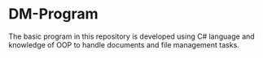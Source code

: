 # DM-Program
The basic program in this repository is developed using C# language and knowledge of OOP to handle documents and file management tasks.
